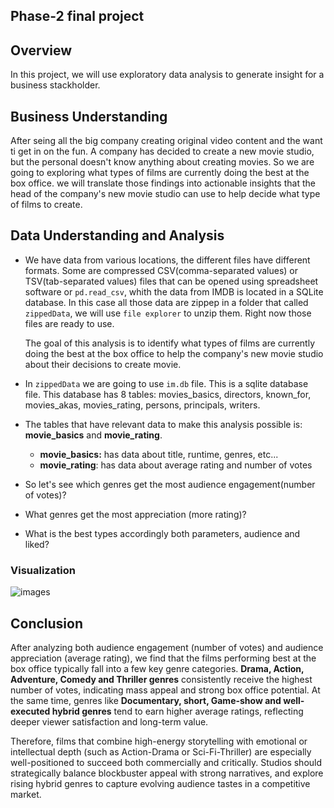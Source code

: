## Phase-2 final project
## Overview
In this project, we will use exploratory data analysis to generate insight for a business stackholder. 

## Business Understanding
After seing all the big company creating original video content and the want ti get in on the fun. A company has decided to create a new movie studio, but the personal doesn't know anything about creating movies. So we are going to exploring what types of films are currently doing the best at the box office. we will translate those findings into actionable insights that the head of the company's new movie studio can use to help decide what type of films to create.

## Data Understanding and Analysis
* We have data from various locations, the different files have different formats. Some are compressed CSV(comma-separated values) or TSV(tab-separated values) files that can be opened using spreadsheet software or `pd.read_csv`, whith the data from IMDB is located in a SQLite database. In this case all those data are zippep in a folder that called `zippedData`, we will use `file explorer` to unzip them. Right now those files are ready to use.

    The goal of this analysis is to identify what types of films are currently doing the best at the box office to help the company's new movie studio about their decisions to create movie.

* In `zippedData` we are going to use `im.db` file. This is a sqlite database file. This database has 8 tables: movies_basics, directors, known_for, movies_akas, movies_rating, persons, principals, writers.
* The tables that have relevant data to make this analysis possible is: **movie_basics** and **movie_rating**.

  - **movie_basics:** has data about title, runtime, genres, etc...
  - **movie_rating**: has data about average rating and number of votes
    
* So let's see which genres get the most audience engagement(number of votes)?
* What genres get the most appreciation (more rating)?
* What is the best types accordingly both parameters, audience and liked?

### Visualization
![images](images/injuries.png)
  
## Conclusion
After analyzing both audience engagement (number of votes) and audience appreciation (average rating), we find that the films performing best at the box office typically fall into a few key genre categories. **Drama, Action, Adventure, Comedy and Thriller genres** consistently receive the highest number of votes, indicating mass appeal and strong box office potential. At the same time, genres like **Documentary, short, Game-show and well-executed hybrid genres** tend to earn higher average ratings, reflecting deeper viewer satisfaction and long-term value.

Therefore, films that combine high-energy storytelling with emotional or intellectual depth (such as Action-Drama or Sci-Fi-Thriller) are especially well-positioned to succeed both commercially and critically. Studios should strategically balance blockbuster appeal with strong narratives, and explore rising hybrid genres to capture evolving audience tastes in a competitive market.
